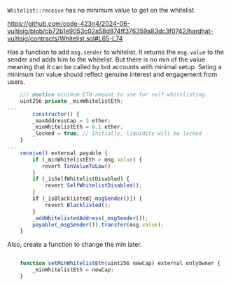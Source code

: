 `Whitelist::receive` has no minimum value to get on the whitelist.

https://github.com/code-423n4/2024-06-vultisig/blob/cb72b1e9053c02a58d874ff376359a83dc3f0742/hardhat-vultisig/contracts/Whitelist.sol#L65-L74

Has a function to add `msg.sender` to whitelist. It returns the `msg.value` to the sender and adds him to the whitelist. But there is no min of the value meaning that it can be called by bot accounts with minimal setup.
Seting a minimum txn value should reflect genuine interest and engagement from users.

``` javascript
    /// @notice minimum ETH amount to use for self-whitelisting.
    uint256 private _minWhitelistEth;
...
        constructor() {
        _maxAddressCap = 3 ether;
        _minWhitelistEth = 0.1 ether;
        _locked = true; // Initially, liquidity will be locked
    }
...
    receive() external payable {
        if (_minWhitelistEth > msg.value) {
           revert TxnValueToLow()
        }
        if (_isSelfWhitelistDisabled) {
            revert SelfWhitelistDisabled();
        }
        if (_isBlacklisted[_msgSender()]) {
            revert Blacklisted();
        }
        _addWhitelistedAddress(_msgSender());
        payable(_msgSender()).transfer(msg.value);
    }
```
Also, create a function to change the min later.
```javascript

    function setMinWhitelistEth(uint256 newCap) external onlyOwner {
        _minWhitelistEth = newCap;
    }
```